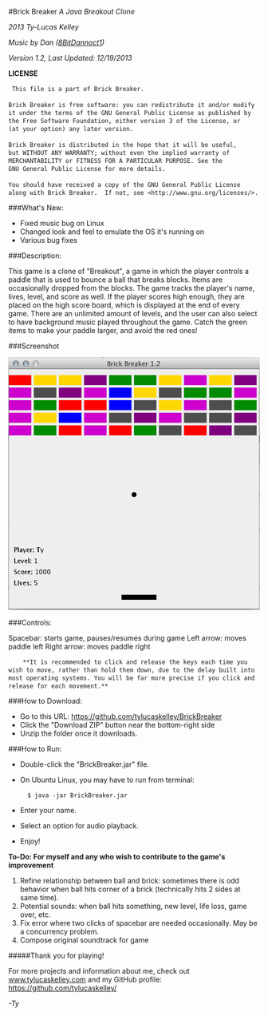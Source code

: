 #Brick Breaker
_A Java Breakout Clone_

_2013 Ty-Lucas Kelley_

_Music by Dan ([8BitDannoct1](https://www.youtube.com/user/8BitDanooct1))_

_Version 1.2, Last Updated: 12/19/2013_  


  
  
**LICENSE**

	 This file is a part of Brick Breaker.

	Brick Breaker is free software: you can redistribute it and/or modify
    it under the terms of the GNU General Public License as published by
    the Free Software Foundation, either version 3 of the License, or
    (at your option) any later version.

    Brick Breaker is distributed in the hope that it will be useful,
    but WITHOUT ANY WARRANTY; without even the implied warranty of
    MERCHANTABILITY or FITNESS FOR A PARTICULAR PURPOSE. See the
    GNU General Public License for more details.

    You should have received a copy of the GNU General Public License
    along with Brick Breaker.  If not, see <http://www.gnu.org/licenses/>.


###What's New:

* Fixed music bug on Linux
* Changed look and feel to emulate the OS it's running on
* Various bug fixes

###Description: 

This game is a clone of "Breakout", a game in which the player controls a paddle that is used to bounce a ball that breaks blocks. Items are occasionally dropped from the blocks. The game tracks the player's name, lives, level, and score as well. If the player scores high enough, they are placed on the high score board, which is displayed at the end of every game. There are an unlimited amount of levels, and the user can also select to have background music played throughout the game. Catch the green items to make your paddle larger, and avoid the red ones!

###Screenshot

![Game](img/screenshot.png "Game")

###Controls:

Spacebar: starts game, pauses/resumes during game
Left arrow: moves paddle left
Right arrow: moves paddle right

		**It is recommended to click and release the keys each time you wish to move, rather than hold them down, due to the delay built into most operating systems. You will be far more precise if you click and release for each movement.**

###How to Download:
* Go to this URL: https://github.com/tylucaskelley/BrickBreaker
* Click the "Download ZIP" button near the bottom-right side
* Unzip the folder once it downloads.

###How to Run:
* Double-click the "BrickBreaker.jar" file.
* On Ubuntu Linux, you may have to run from terminal: 


		$ java -jar BrickBreaker.jar


* Enter your name.
* Select an option for audio playback.
* Enjoy!

**To-Do: For myself and any who wish to contribute to the game's improvement**

1. Refine relationship between ball and brick: sometimes there is odd behavior when ball hits corner of a brick (technically hits 2 sides at same time).
2. Potential sounds: when ball hits something, new level, life loss, game over, etc.
3. Fix error where two clicks of spacebar are needed occasionally. May be a concurrency problem.
4. Compose original soundtrack for game


#####Thank you for playing! 

For more projects and information about me, check out www.tylucaskelley.com and my GitHub profile: https://github.com/tylucaskelley/

_-Ty_
